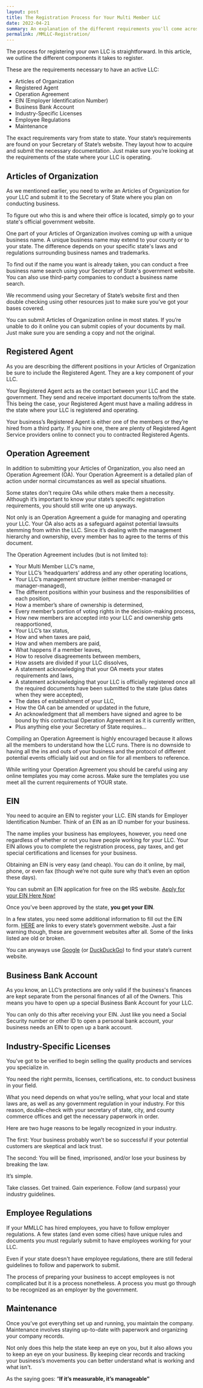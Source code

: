 ```yaml
---
layout: post
title: The Registration Process for Your Multi Member LLC
date: 2022-04-21
summary: An explanation of the different requirements you'll come across while registering your LLC.  
permalink: /MMLLC-Registration/
---
```


The process for registering your own LLC is straightforward. In this article, we outline the different components it takes to register.

These are the requirements necessary to have an active LLC:

*   Articles of Organization 
*   Registered Agent
*   Operation Agreement
*   EIN (Employer Identification Number)
*   Business Bank Account
*   Industry-Specific Licenses
*   Employee Regulations
*   Maintenance

The exact requirements vary from state to state. Your state’s requirements are found on your Secretary of State’s website. They layout how to acquire and submit the necessary documentation. Just make sure you’re looking at the requirements of the state where your LLC is operating. 

## Articles of Organization ##

As we mentioned earlier, you need to write an Articles of Organization for your LLC and submit it to the Secretary of State where you plan on conducting business. 

To figure out who this is and where their office is located, simply go to your state's official government website. 

One part of your Articles of Organization involves coming up with a unique business name. A unique business name may extend to your county or to your state. The difference depends on your specific state's laws and regulations surrounding business names and trademarks. 

To find out if the name you want is already taken, you can conduct a free business name search using your Secretary of State's government website. You can also use third-party companies to conduct a business name search. 

We recommend using your Secretary of State’s website first and then double checking using other resources just to make sure you’ve got your bases covered. 

You can submit Articles of Organization online in most states. If you’re unable to do it online you can submit copies of your documents by mail. Just make sure you are sending a copy and not the original. 

## Registered Agent ##

As you are describing the different positions in your Articles of Organization be sure to include the Registered Agent. They are a key component of your LLC.

Your Registered Agent acts as the contact between your LLC and the government. They send and receive important documents to/from the state. This being the case, your Registered Agent must have a mailing address in the state where your LLC is registered and operating. 

Your business’s Registered Agent is either one of the members or they’re hired from a third party. If you hire one, there are plenty of Registered Agent Service providers online to connect you to contracted Registered Agents. 

## Operation Agreement ##

In addition to submitting your Articles of Organization, you also need an Operation Agreement (OA). Your Operation Agreement is a detailed plan of action under normal circumstances as well as special situations. 

Some states don't require OAs while others make them a necessity. Although it’s important to know your state’s specific registration requirements, you should still write one up anyways.

Not only is an Operation Agreement a guide for managing and operating your LLC. Your OA also acts as a safeguard against potential lawsuits stemming from within the LLC. Since it’s dealing with the management hierarchy and ownership, every member has to agree to the terms of this document. 

The Operation Agreement includes (but is not limited to):

*   Your Multi Member LLC’s name, 
*   Your LLC’s ‘headquarters’ address and any other operating locations,
*   Your LLC’s management structure (either member-managed or manager-managed),
*   The different positions within your business and the responsibilities of each position, 
*   How a member’s share of ownership is determined,
*   Every member’s portion of voting rights in the decision-making process,
*   How new members are accepted into your LLC and ownership gets reapportioned, 
*   Your LLC’s tax status,
*   How and when taxes are paid,
*   How and when members are paid,
*   What happens if a member leaves, 
*   How to resolve disagreements between members, 
*   How assets are divided if your LLC dissolves, 
*   A statement acknowledging that your OA meets your states requirements and laws, 
*   A statement acknowledging that your LLC is officially registered once all the required documents have been submitted to the state (plus dates when they were accepted),
*   The dates of establishment of your LLC,
*   How the OA can be amended or updated in the future,
*   An acknowledgment that all members have signed and agree to be bound by this contractual Operation Agreement as it is currently written,
*   Plus anything else your Secretary of State requires…

Compiling an Operation Agreement is highly encouraged because it allows all the members to understand how the LLC runs. There is no downside to having all the ins and outs of your business and the protocol of different potential events officially laid out and on file for all members to reference. 

While writing your Operation Agreement you should be careful using any online templates you may come across. Make sure the templates you use meet all the current requirements of YOUR state.

## EIN ##

You need to acquire an EIN to register your LLC. EIN stands for Employer Identification Number. Think of an EIN as an ID number for your business. 

The name implies your business has employees, however, you need one regardless of whether or not you have people working for your LLC. Your EIN allows you to complete the registration process, pay taxes, and get special certifications and licenses for your business.

Obtaining an EIN is very easy (and cheap). You can do it online, by mail, phone, or even fax (though we’re not quite sure why that’s even an option these days). 

You can submit an EIN application for free on the IRS website. [Apply for your EIN Here Now!](https://www.irs.gov/businesses/small-businesses-self-employed/apply-for-an-employer-identification-number-ein-online)  

Once you’ve been approved by the state, **you get your EIN**. 

In a few states, you need some additional information to fill out the EIN form. [HERE](https://www.irs.gov/businesses/small-businesses-self-employed/state-government-websites) are links to every state’s government website. Just a fair warning though, these are government websites after all. Some of the links listed are old or broken. 

You can anyways use [Google](https://www.google.com/) (or [DuckDuckGo](https://duckduckgo.com/)) to find your state’s current website. 

## Business Bank Account ##

As you know, an LLC’s protections are only valid if the business's finances are kept separate from the personal finances of all of the Owners. This means you have to open up a special Business Bank Account for your LLC. 

You can only do this after receiving your EIN. Just like you need a Social Security number or other ID to open a personal bank account, your business needs an EIN to open up a bank account.

## Industry-Specific Licenses ##

You’ve got to be verified to begin selling the quality products and services you specialize in. 

You need the right permits, licenses, certifications, etc. to conduct business in your field. 

What you need depends on what you’re selling, what your local and state laws are, as well as any government regulation in your industry. For this reason, double-check with your secretary of state, city, and county commerce offices and get the necessary paperwork in order. 

Here are two huge reasons to be legally recognized in your industry. 

The first: Your business probably won’t be so successful if your potential customers are skeptical and lack trust. 

The second: You will be fined, imprisoned, and/or lose your business by breaking the law.

It’s simple. 

Take classes. Get trained. Gain experience. Follow (and surpass) your industry guidelines.

## Employee Regulations ##

If your MMLLC has hired employees, you have to follow employer regulations. A few states (and even some cities) have unique rules and documents you must regularly submit to have employees working for your LLC. 

Even if your state doesn't have employee regulations, there are still federal guidelines to follow and paperwork to submit. 

The process of preparing your business to accept employees is not complicated but it is a process nonetheless. A process you must go through to be recognized as an employer by the government.

## Maintenance ##

Once you’ve got everything set up and running, you maintain the company. Maintenance involves staying up-to-date with paperwork and organizing your company records. 

Not only does this help the state keep an eye on you, but it also allows you to keep an eye on your business. By keeping clear records and tracking your business’s movements you can better understand what is working and what isn't.

  
As the saying goes: “**If it’s measurable, it’s manageable”**
